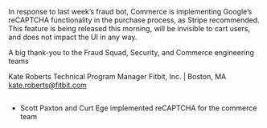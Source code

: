 
In response to last week’s fraud bot, Commerce is implementing Google’s reCAPTCHA functionality in the purchase process, as Stripe recommended. This feature is being released this morning, will be invisible to cart users, and does not impact the UI in any way. 
 
A big thank-you to the Fraud Squad, Security, and Commerce engineering teams 

Kate Roberts
Technical Program Manager
Fitbit, Inc. | Boston, MA
kate.roberts@fitbit.com
##
* Scott Paxton and Curt Ege implemented reCAPTCHA for the commerce team
